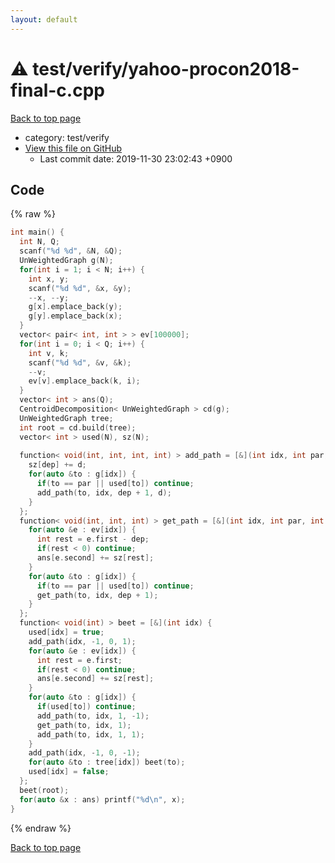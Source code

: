 ```yaml
---
layout: default
---
```


<!-- mathjax config similar to math.stackexchange -->
<script type="text/javascript" async
  src="https://cdnjs.cloudflare.com/ajax/libs/mathjax/2.7.5/MathJax.js?config=TeX-MML-AM_CHTML">
</script>
<script type="text/x-mathjax-config">
  MathJax.Hub.Config({
    TeX: { equationNumbers: { autoNumber: "AMS" }},
    tex2jax: {
      inlineMath: [ ['$','$'] ],
      processEscapes: true
    },
    "HTML-CSS": { matchFontHeight: false },
    displayAlign: "left",
    displayIndent: "2em"
  });
</script>

<script type="text/javascript" src="https://cdnjs.cloudflare.com/ajax/libs/jquery/3.4.1/jquery.min.js"></script>
<script src="https://cdn.jsdelivr.net/npm/jquery-balloon-js@1.1.2/jquery.balloon.min.js" integrity="sha256-ZEYs9VrgAeNuPvs15E39OsyOJaIkXEEt10fzxJ20+2I=" crossorigin="anonymous"></script>
<script type="text/javascript" src="../../../assets/js/copy-button.js"></script>
<link rel="stylesheet" href="../../../assets/css/copy-button.css" />


# :warning: test/verify/yahoo-procon2018-final-c.cpp
<a href="../../../index.html">Back to top page</a>

* category: test/verify
* <a href="{{ site.github.repository_url }}/blob/master/test/verify/yahoo-procon2018-final-c.cpp">View this file on GitHub</a>
    - Last commit date: 2019-11-30 23:02:43 +0900




## Code
{% raw %}
```cpp
int main() {
  int N, Q;
  scanf("%d %d", &N, &Q);
  UnWeightedGraph g(N);
  for(int i = 1; i < N; i++) {
    int x, y;
    scanf("%d %d", &x, &y);
    --x, --y;
    g[x].emplace_back(y);
    g[y].emplace_back(x);
  }
  vector< pair< int, int > > ev[100000];
  for(int i = 0; i < Q; i++) {
    int v, k;
    scanf("%d %d", &v, &k);
    --v;
    ev[v].emplace_back(k, i);
  }
  vector< int > ans(Q);
  CentroidDecomposition< UnWeightedGraph > cd(g);
  UnWeightedGraph tree;
  int root = cd.build(tree);
  vector< int > used(N), sz(N);
 
  function< void(int, int, int, int) > add_path = [&](int idx, int par, int dep, int d) {
    sz[dep] += d;
    for(auto &to : g[idx]) {
      if(to == par || used[to]) continue;
      add_path(to, idx, dep + 1, d);
    }
  };
  function< void(int, int, int) > get_path = [&](int idx, int par, int dep) {
    for(auto &e : ev[idx]) {
      int rest = e.first - dep;
      if(rest < 0) continue;
      ans[e.second] += sz[rest];
    }
    for(auto &to : g[idx]) {
      if(to == par || used[to]) continue;
      get_path(to, idx, dep + 1);
    }
  };
  function< void(int) > beet = [&](int idx) {
    used[idx] = true;
    add_path(idx, -1, 0, 1);
    for(auto &e : ev[idx]) {
      int rest = e.first;
      if(rest < 0) continue;
      ans[e.second] += sz[rest];
    }
    for(auto &to : g[idx]) {
      if(used[to]) continue;
      add_path(to, idx, 1, -1);
      get_path(to, idx, 1);
      add_path(to, idx, 1, 1);
    }
    add_path(idx, -1, 0, -1);
    for(auto &to : tree[idx]) beet(to);
    used[idx] = false;
  };
  beet(root);
  for(auto &x : ans) printf("%d\n", x);
}

```
{% endraw %}

<a href="../../../index.html">Back to top page</a>


